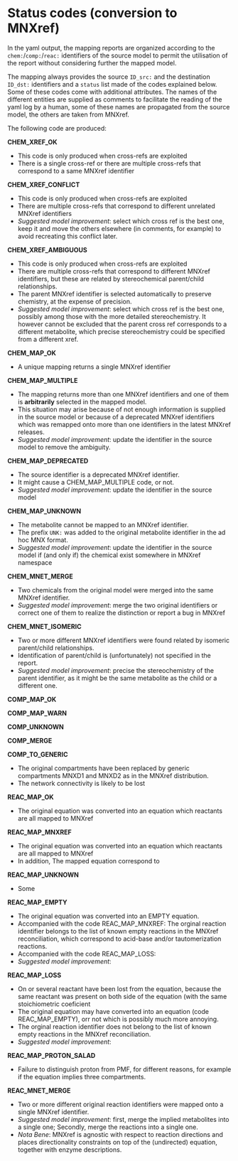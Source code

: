 # Status codes (conversion to MNXref)

In the yaml output, the mapping reports are organized according to the `chem:`/`comp:`/`reac:` identifiers of the source model to permit the utilisation of the report without considering further the mapped model.

The mapping always provides the source `ID_src:` and the destination `ID_dst:` identifiers and a `status` list made of the codes explained below.
Some of these codes come with additional attributes.
The names of the different entities are supplied as comments to facilitate the reading of the yaml log by a human, some of these names are propagated from the source model, the others are taken from MNXref.

The following code are produced:

**CHEM_XREF_OK**

* This code is only produced when cross-refs are exploited
* There is a single cross-ref or there are multiple cross-refs that correspond to a same MNXref identifier

**CHEM_XREF_CONFLICT**

* This code is only produced when cross-refs are exploited
* There are multiple cross-refs that correspond to different unrelated MNXref identifiers
* _Suggested model improvement_: select which cross ref is the best one, keep it and move the others elsewhere (in comments, for example) to avoid recreating this conflict later.

**CHEM_XREF_AMBIGUOUS**

* This code is only produced when cross-refs are exploited
* There are multiple cross-refs that correspond to different MNXref identifiers, but these are related by stereochemical parent/child relationships.
* The parent MNXref identifier is selected automatically to preserve chemistry, at the expense of precision.
* _Suggested model improvement_: select which cross ref is the best one, possibly among those with the more detailed stereochemistry. It however cannot be excluded that the parent cross ref corresponds to a different metabolite, which precise stereochemistry could be specified from a different xref.

**CHEM_MAP_OK**

* A unique mapping returns a single MNXref identifier

**CHEM_MAP_MULTIPLE**

* The mapping returns more than one MNXref identifiers and one of them is **arbitrarily** selected in the mapped model. 
* This situation may arise because of not enough information is supplied in the source model or because of a deprecated MNXref identifiers which was remapped onto more than one identifiers in the latest MNXref releases.
* _Suggested model improvement_: update the identifier in the source model to remove the ambiguity.

**CHEM_MAP_DEPRECATED**

* The source identifier is a deprecated MNXref identifier.
* It might cause a CHEM_MAP_MULTIPLE code, or not.
* _Suggested model improvement_: update the identifier in the source model 

**CHEM_MAP_UNKNOWN**

* The metabolite cannot be mapped to an MNXref identifier.
* The prefix `UNK:` was added to the original metabolite identifier in the ad hoc MNX format. 
* _Suggested model improvement_: update the identifier in the source model if (and only if) the chemical exist somewhere in MNXref namespace 

**CHEM_MNET_MERGE**

* Two chemicals from the original model were merged into the same MNXref identifier.
* _Suggested model improvement_: merge the two original identifiers or correct one of them to realize the distinction or report a bug in MNXref

**CHEM_MNET_ISOMERIC**

* Two or more different MNXref identifiers were found related by isomeric parent/child relationships.
* Identification of parent/child is (unfortunately) not specified in the report.
* _Suggested model improvement_: precise the stereochemistry of the parent identifier, as it might be the same metabolite as the child or a different one.

**COMP_MAP_OK**

**COMP_MAP_WARN**

**COMP_UNKNOWN**

**COMP_MERGE**

**COMP_TO_GENERIC**

* The original compartments have been replaced by generic compartments MNXD1 and MNXD2 as in the MNXref distribution.
* The network connectivity is likely to be lost

**REAC_MAP_OK**

* The original equation was converted into an equation which reactants are all mapped to MNXref

**REAC_MAP_MNXREF**

* The original equation was converted into an equation which reactants are all mapped to MNXref
* In addition, The mapped equation correspond to 

**REAC_MAP_UNKNOWN**

* Some 

**REAC_MAP_EMPTY**

* The original equation was converted into an EMPTY equation. 
* Accompanied with the code REAC_MAP_MNXREF: The orginal reaction identifier belongs to the list of known empty reactions in the MNXref reconciliation, which correspond to acid-base and/or tautomerization reactions. 
* Accompanied with the code REAC_MAP_LOSS: 
* _Suggested model improvement_: 

**REAC_MAP_LOSS**

* On or several reactant have been lost from the equation, because the same reactant was present on both side of the equation (with the same stoichiometric coeficient
* The original equation may have converted into an equation (code REAC_MAP_EMPTY), orr not which is possibly much more annoying.
* The orginal reaction identifier does not belong to the list of known empty reactions in the MNXref reconciliation.
* _Suggested model improvement_: 

**REAC_MAP_PROTON_SALAD**

* Failure to distinguish proton from PMF, for different reasons, for example if the equation implies three compartments.  

**REAC_MNET_MERGE**

* Two or more different original reaction identifiers were mapped onto a single MNXref identifier.
* _Suggested model improvement_: first, merge the implied metabolites into a single one; Secondly, merge the reactions into a single one.
* _Nota Bene_: MNXref is agnostic with respect to reaction directions and places directionality constraints on top of the (undirected) equation, together with enzyme descriptions.

